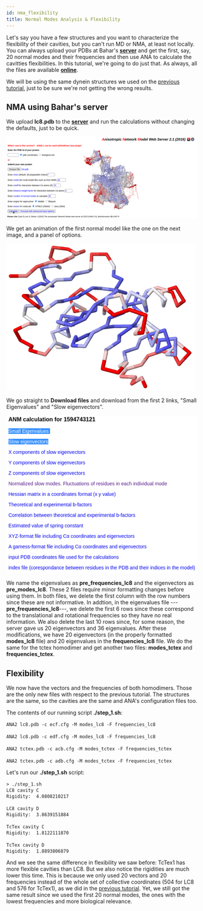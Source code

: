 ```yaml
---
id: nma_flexibility
title: Normal Modes Analysis & Flexibility
---
```


Let's say you have a few structures and you want to characterize the flexibility of their cavities, but you
can't run MD or NMA, at least not locally. You can always upload your PDBs at Bahar's [**server**](http://anm.csb.pitt.edu/) and get
the first, say, 20 normal modes and their frequencies and then use ANA to calculate the cavitties flexibilities.
In this tutorial, we're going to do just that. As always, all the files are available [**online**](https://github.com/anadynamics/ANA2/tree/master/aux/bahar_dynein).

We will be using the same dynein structures we used on the [previous tutorial](flexibility.html), just to be sure we're not getting
the wrong results.

## NMA using Bahar's server

We upload **lc8.pdb** to the [**server**](http://anm.csb.pitt.edu/) and run the calculations without changing the defaults, just to be quick.

![](assets/nma_flexibility/server_1.png)

We get an animation of the first normal model like the one on the next image, and a panel of options.

![](assets/nma_flexibility/lc8.png)

We go straight to **Download files** and download from the first 2 links, "Small Eigenvalues" and "Slow eigenvectors".

![](assets/nma_flexibility/server_2.png)

We name the eigenvalues as **pre_frequencies_lc8** and the eigenvectors as **pre_modes_lc8**. These 2 files require
minor formatting changes before using them. In both files, we delete the first column with the row numbers since
these are not informative. In addtion, in the eigenvalues file ---**pre_frequencies_lc8**---, we delete the first 6 rows
since these correspond to the translational and rotational frequencies so they have no real information. We also delete
the last 10 rows since, for some reason, the server gave us 20 eigenvectors and 36 eigenvalues. After these modifications,
we have 20 eigenvectors (in the properly formatted **modes_lc8** file) and 20 eigenvalues in the **frequencies_lc8** file.
We do the same for the tctex homodimer and get another two files: **modes_tctex** and **frequencies_tctex**.

## Flexibility

We now have the vectors and the frequencies of both homodimers. Those are the only new files with respect to
the previous tutorial. The structures are the same, so the cavities are the same and ANA's configuration files too.

The contents of our running script **./step_1.sh**:

```
ANA2 lc8.pdb -c ecf.cfg -M modes_lc8 -F frequencies_lc8

ANA2 lc8.pdb -c edf.cfg -M modes_lc8 -F frequencies_lc8

ANA2 tctex.pdb -c acb.cfg -M modes_tctex -F frequencies_tctex

ANA2 tctex.pdb -c adb.cfg -M modes_tctex -F frequencies_tctex
```

Let's run our **./step_1.sh** script:

```
> ./step_1.sh 
LC8 cavity C
Rigidity:  4.0808210217

LC8 cavity D
Rigidity:  3.8639151884

TcTex cavity C
Rigidity:  1.8122111870

TcTex cavity D
Rigidity:  1.8893806879
```

And we see the same difference in flexibility we saw before: TcTex1 has more flexible cavities than LC8.
But we also notice the rigidities are much lower this time. This is because we only used 20 vectors and 20 frequencies
instead of the whole set of collective coordinates (504 for LC8 and 576 for TcTex1),
as we did in the [previous tutorial](flexibility.html).
Yet, we still got the same result since we used the first 20 normal modes,
the ones with the lowest frequencies and more biological relevance.
